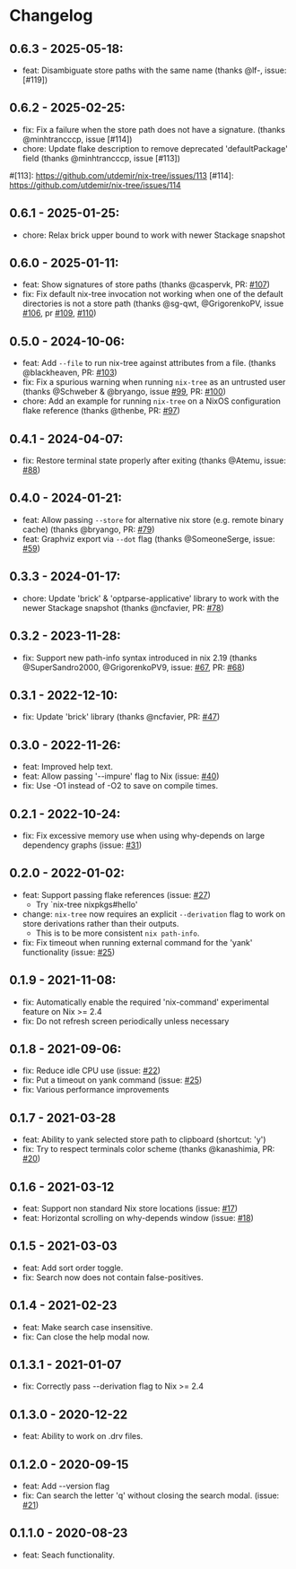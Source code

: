 # Changelog

## 0.6.3 - 2025-05-18:

* feat: Disambiguate store paths with the same name (thanks @lf-, issue: [#119])

## 0.6.2 - 2025-02-25:

* fix: Fix a failure when the store path does not have a signature. (thanks @minhtrancccp, issue [#114])
* chore: Update flake description to remove deprecated 'defaultPackage' field (thanks @minhtrancccp, issue [#113])

#[113]: https://github.com/utdemir/nix-tree/issues/113
[#114]: https://github.com/utdemir/nix-tree/issues/114

## 0.6.1 - 2025-01-25:

* chore: Relax brick upper bound to work with newer Stackage snapshot

## 0.6.0 - 2025-01-11:

* feat: Show signatures of store paths (thanks @caspervk, PR: [#107])
* fix: Fix default nix-tree invocation not working when one of the default directories is not a store path (thanks @sg-qwt, @GrigorenkoPV, issue [#106], pr [#109], [#110])

[#107]: https://github.com/utdemir/nix-tree/pull/107
[#106]: https://github.com/utdemir/nix-tree/issues/106
[#109]: https://github.com/utdemir/nix-tree/pull/109
[#110]: https://github.com/utdemir/nix-tree/pull/110

## 0.5.0 - 2024-10-06:

* feat: Add `--file` to run nix-tree against attributes from a file. (thanks @blackheaven, PR: [#103])
* fix: Fix a spurious warning when running `nix-tree` as an untrusted user (thanks @Schweber & @bryango, issue [#99], PR: [#100])
* chore: Add an example for running `nix-tree` on a NixOS configuration flake reference (thanks @thenbe, PR: [#97])

[#103]: https://github.com/utdemir/nix-tree/pull/103
[#99]: https://github.com/utdemir/nix-tree/issues/99
[#100]: https://github.com/utdemir/nix-tree/pull/100
[#97]: https://github.com/utdemir/nix-tree/pull/97

## 0.4.1 - 2024-04-07:

* fix: Restore terminal state properly after exiting (thanks @Atemu, issue: [#88])

[#88]: https://github.com/utdemir/nix-tree/issues/88

## 0.4.0 - 2024-01-21:

* feat: Allow passing `--store` for alternative nix store (e.g. remote binary cache) (thanks @bryango, PR: [#79][])
* feat: Graphviz export via `--dot` flag (thanks @SomeoneSerge, issue: [#59][])

[#79]: https://github.com/utdemir/nix-tree/pull/79
[#59]: https://github.com/utdemir/nix-tree/issues/59

## 0.3.3 - 2024-01-17:

* chore: Update 'brick' & 'optparse-applicative' library to work with the newer Stackage snapshot (thanks @ncfavier, PR: [#78][]) 

[#78]: https://github.com/utdemir/nix-tree/issues/78

## 0.3.2 - 2023-11-28:

* fix: Support new path-info syntax introduced in nix 2.19 (thanks @SuperSandro2000, @GrigorenkoPV9, issue: [#67][], PR: [#68][])

[#67]: https://github.com/utdemir/nix-tree/issues/67
[#68]: https://github.com/utdemir/nix-tree/issues/68

## 0.3.1 - 2022-12-10:

* fix: Update 'brick' library (thanks @ncfavier, PR: [#47][]) 

[#47]: https://github.com/utdemir/nix-tree/issues/47

## 0.3.0 - 2022-11-26:

* feat: Improved help text.
* feat: Allow passing '--impure' flag to Nix (issue: [#40][]) 
* fix: Use -O1 instead of -O2 to save on compile times.

[#40]: https://github.com/utdemir/nix-tree/issues/40

## 0.2.1 - 2022-10-24:

* fix: Fix excessive memory use when using why-depends on large dependency graphs (issue: [#31][])

[#31]: https://github.com/utdemir/nix-tree/issues/31

## 0.2.0 - 2022-01-02:

* feat: Support passing flake references (issue: [#27][])
  * Try `nix-tree nixpkgs#hello'
* change: `nix-tree` now requires an explicit `--derivation` flag to work on store derivations rather than their outputs.
  * This is to be more consistent `nix path-info`.
* fix: Fix timeout when running external command for the 'yank' functionality (issue: [#25][])

[#27]: https://github.com/utdemir/nix-tree/issues/27

## 0.1.9 - 2021-11-08:

* fix: Automatically enable the required 'nix-command' experimental feature on Nix >= 2.4
* fix: Do not refresh screen periodically unless necessary

## 0.1.8 - 2021-09-06:

* fix: Reduce idle CPU use (issue: [#22][])
* fix: Put a timeout on yank command (issue: [#25][])
* fix: Various performance improvements

[#22]: https://github.com/utdemir/nix-tree/issues/22
[#25]: https://github.com/utdemir/nix-tree/issues/25

## 0.1.7 - 2021-03-28

* feat: Ability to yank selected store path to clipboard (shortcut: 'y')
* fix: Try to respect terminals color scheme (thanks @kanashimia, PR: [#20][])

[#20]: https://github.com/utdemir/nix-tree/issues/20

## 0.1.6 - 2021-03-12

* feat: Support non standard Nix store locations (issue: [#17][])
* feat: Horizontal scrolling on why-depends window (issue: [#18][])

[#17]: https://github.com/utdemir/nix-tree/issues/17
[#18]: https://github.com/utdemir/nix-tree/issues/18

## 0.1.5 - 2021-03-03

* feat: Add sort order toggle.
* fix: Search now does not contain false-positives.

## 0.1.4 - 2021-02-23

* feat: Make search case insensitive.
* fix: Can close the help modal now.

## 0.1.3.1 - 2021-01-07

* fix: Correctly pass --derivation flag to Nix >= 2.4

## 0.1.3.0 - 2020-12-22

* feat: Ability to work on .drv files.

## 0.1.2.0 - 2020-09-15

* feat: Add --version flag
* fix: Can search the letter 'q' without closing the search modal. (issue: [#21][])

[#21]: https://github.com/utdemir/nix-tree/issues/21

## 0.1.1.0 - 2020-08-23

* feat: Seach functionality.
